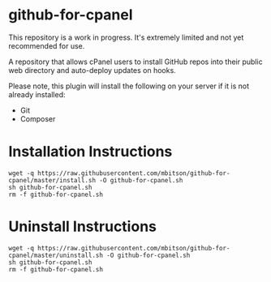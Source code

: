 # github-for-cpanel
This repository is a work in progress. It's extremely limited and not yet recommended for use.

A repository that allows cPanel users to install GitHub repos into their public web directory and auto-deploy updates on hooks.

Please note, this plugin will install the following on your server if it is not already installed:
* Git
* Composer

# Installation Instructions
```
wget -q https://raw.githubusercontent.com/mbitson/github-for-cpanel/master/install.sh -O github-for-cpanel.sh
sh github-for-cpanel.sh
rm -f github-for-cpanel.sh
```

# Uninstall Instructions
```
wget -q https://raw.githubusercontent.com/mbitson/github-for-cpanel/master/uninstall.sh -O github-for-cpanel.sh
sh github-for-cpanel.sh
rm -f github-for-cpanel.sh
```